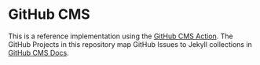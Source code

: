 # GitHub CMS
This is a reference implementation using the [GitHub CMS Action](https://github.com/paulkoanui/github-cms-action).  The GitHub Projects in this repository map GitHub Issues to Jekyll collections in [GitHub CMS Docs](https://github.com/paulkoanui/github-cms-docs).